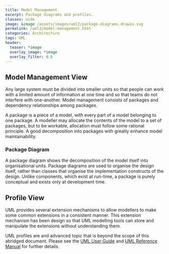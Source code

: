 ```yaml
---
title: Model Management
excerpt: Package diagrams and profiles.
classes: wide
image: &image /assets/images/uml2/package-diagrams.drawio.svg
permalink: /uml2/model-management.html
categories: Architecture
tags: UML
header:
  teaser: *image
  overlay_image: *image
  overlay_filter: 0.6
---
```


## Model Management View

Any large system must be divided into smaller units so that people can work with a limited amount of information at one time and so that teams do not interfere with one-another. Model management consists of packages and dependency relationships among packages.

A package is a piece of a model, with every part of a model belonging to one package. A modeller may allocate the contents of the model to a set of packages, but to be workable, allocation must follow some rational principle. A good decomposition into packages with greatly enhance model maintainability.

### Package Diagram

A package diagram shows the decomposition of the model itself into organisational units. Package diagrams are used to organise the design itself, rather than classes that organise the implementation constructs of the design. Unlike components, which exist at run-time, a package is purely conceptual and exists only at development time.

## Profile View

UML provides several extension mechanisms to allow modellers to make some common extensions in a consistent manner. This extension mechanism has been design so that UML modelling tools can store and manipulate the extensions without understanding them.

UML profiles are and advanced topic that is beyond the scope of this abridged document. Please see the [UML User Guide](https://dl.acm.org/doi/book/10.5555/1088874) and [UML Reference Manual](https://dl.acm.org/doi/10.5555/993859) for further details.
